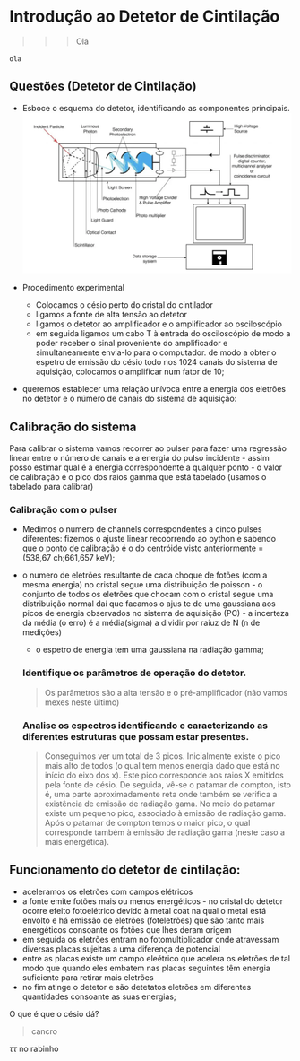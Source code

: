 # Introdução ao Detetor de Cintilação

>>> Ola

```
ola
```


## Questões (Detetor de Cintilação)
- Esboce o esquema do detetor, identificando as componentes principais.
![Esquema Cintilador](LAB_Intro/Scintil/png/Esquema.png)

- Procedimento experimental
    - Colocamos o césio perto do cristal do cintilador
    - ligamos a fonte de alta tensão ao detetor
    - ligamos o detetor ao amplificador e o amplificador ao osciloscópio 
    - em seguida ligamos um cabo T à entrada do osciloscópio de modo a poder receber o sinal proveniente do amplificador e simultaneamente envia-lo para o computador. de modo a obter o espetro de emissão do césio todo nos 1024 canais do sistema de aquisição, colocamos o amplificar num fator de 10;

- queremos establecer uma relação unívoca entre a energia dos eletrões no detetor e o número de canais do sistema de aquisição: 
## Calibração do sistema 
Para calibrar o sistema vamos recorrer ao pulser para fazer uma regressão linear entre o número de canais e a energia do pulso incidente - assim posso estimar qual é a energia correspondente a qualquer ponto - o valor de calibração é o pico dos raios gamma que está tabelado (usamos o tabelado para calibrar)
### Calibração com o pulser
- Medimos o numero de channels correspondentes a cinco pulses diferentes: fizemos o ajuste linear recoorrendo ao python e sabendo que o ponto de calibração é o do centróide visto anteriormente =(538,67 ch;661,657 keV);
- o numero de eletrões resultante de cada choque de fotões (com a mesma energia) no cristal segue uma distribuição de poisson - o conjunto de todos os eletrões que chocam com o cristal segue uma distribuição normal daí que facamos o ajus te de uma gaussiana aos picos de energia observados no sistema de aquisição (PC) - a incerteza da média (o erro) é a média(sigma) a dividir por raiuz de N (n de medições)
    - o espetro de energia tem uma gaussiana na radiação gamma;
    ### Identifique os parâmetros de operação do detetor.
     > Os parâmetros são a alta tensão e o pré-amplificador (não vamos mexes neste último)

    ### Analise os espectros identificando e caracterizando as diferentes estruturas que possam estar presentes.
     > Conseguimos ver um total de 3 picos. Inicialmente existe o pico mais alto de todos (o qual tem menos energia dado que está no início do eixo dos x). Este pico corresponde aos raios X emitidos pela fonte de césio. De seguida, vê-se o patamar de compton, isto é, uma parte aproximadamente reta onde também se verifica a existência de emissão de radiação gama. No meio do patamar existe um pequeno pico, associado à emissão de radiação gama. Após o patamar de compton temos o maior pico, o qual corresponde também à emissão de radiação gama (neste caso a mais energética).


## Funcionamento do detetor de cintilação:
- aceleramos os eletrões com campos elétricos
- a fonte emite fotões mais ou menos energéticos - no cristal do detetor ocorre efeito fotoelétrico devido à metal coat 
     na qual o metal está envolto e há emissão de eletrões (foteletrões) que são tanto mais energéticos consoante os fotões que
     lhes deram origem
- em seguida os eletrões entram no fotomultiplicador onde atravessam diversas placas sujeitas a uma diferença de 
     potencial
- entre as placas existe um campo eleétrico que acelera os eletrões de tal modo que quando eles embatem nas placas 
     seguintes têm energia suficiente para retirar mais eletrões
- no fim atinge o detetor e são detetatos eletrões em diferentes quantidades consoante as suas energias;



O que é que o césio dá?
>cancro

$\tau \tau$ no rabinho